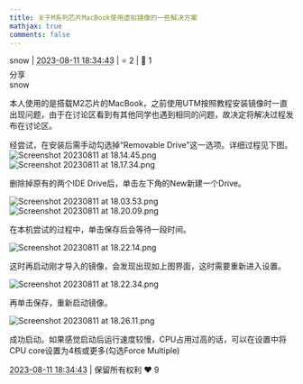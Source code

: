 ```yaml
---
title: 关于M系列芯片MacBook使用虚拟镜像的一些解决方案
mathjax: true
comments: false
---
```

<div class="post-info">
<span>snow</span>
|
<abbr title="2023-08-11T18:34:43.030045+08:00"><time datetime="2023-08-11T18:34:43.030045+08:00">2023-08-11 18:34:43</time></abbr>
|
<span>⭐️ 2</span>
|
<span>💬️ 1</span>
<br>
<div><div class="post-tag">分享</div></div>
</div>

<div id="reply-3290" class="reply reply-l0">
<div class="reply-header">
<span>snow</span>
</div>
<div class="reply-text">


本人使用的是搭载M2芯片的MacBook，之前使用UTM按照教程安装镜像时一直出现问题，由于在讨论区看到有其他同学也遇到相同的问题，故决定将解决过程发布在讨论区。

经尝试，在安装后需手动勾选掉“Removable Drive”这一选项。详细过程见下图。
![Screenshot 20230811 at 18.14.45.png](/images/co-discussions/854/Screenshot_2023-08-11_at_18.14.45.png)
![Screenshot 20230811 at 18.17.34.png](/images/co-discussions/854/Screenshot_2023-08-11_at_18.17.34.png)

删除掉原有的两个IDE Drive后，单击左下角的New新建一个Drive。

![Screenshot 20230811 at 18.03.53.png](/images/co-discussions/854/Screenshot_2023-08-11_at_18.03.53.png)
![Screenshot 20230811 at 18.20.09.png](/images/co-discussions/854/Screenshot_2023-08-11_at_18.20.09.png)

在本机尝试的过程中，单击保存后会等待一段时间。

![Screenshot 20230811 at 18.22.14.png](/images/co-discussions/854/Screenshot_2023-08-11_at_18.22.14.png)

这时再启动刚才导入的镜像，会发现出现如上图界面，这时需要重新进入设置。

![Screenshot 20230811 at 18.22.34.png](/images/co-discussions/854/Screenshot_2023-08-11_at_18.22.34.png)

再单击保存，重新启动镜像。

![Screenshot 20230811 at 18.26.11.png](/images/co-discussions/854/Screenshot_2023-08-11_at_18.26.11.png)

成功启动。如果感觉启动后运行速度较慢，CPU占用过高的话，可以在设置中将CPU core设置为4核或更多(勾选Force Multiple)

</div>
<div class="reply-footer">
<abbr title="2023-08-11T18:34:43.117838+08:00"><time datetime="2023-08-11T18:34:43.117838+08:00">2023-08-11 18:34:43</time></abbr>
|
<span>保留所有权利</span>
<span class="reply-vote">❤️ 9</span>
</div>
</div>